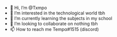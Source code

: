 - 👋 Hi, I’m @Txmpo
- 👀 I’m interested in the technological world tbh
- 🌱 I’m currently learning the subjects in my school
- 💞️ I’m looking to collaborate on nothing tbh
- 📫 How to reach me Tempα#1515 (discord)

<!---
Txmpo/Txmpo is a ✨ special ✨ repository because its `README.md` (this file) appears on your GitHub profile.
You can click the Preview link to take a look at your changes.
--->
